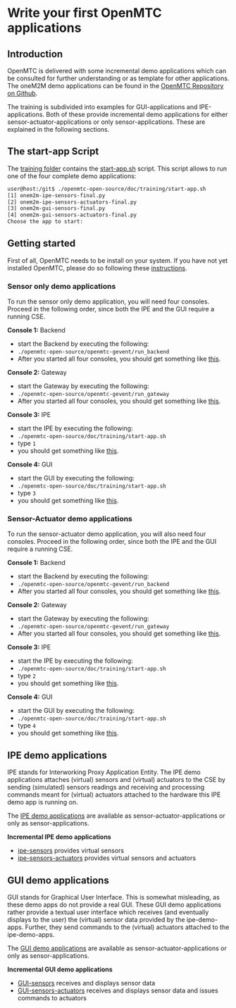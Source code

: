 # Write your first OpenMTC applications


## Introduction
OpenMTC is delivered with some incremental demo applications which can be consulted for further understanding or as template for other applications. The oneM2M demo applications can be found in the [OpenMTC Repository on Github](https://github.com/OpenMTC/OpenMTC/tree/master/doc/training/apps/onem2m).

The training is subdivided into examples for GUI-applications and IPE-applications. Both of these provide incremental demo applications for either sensor-actuator-applications or only sensor-applications. These are explained in the following sections.


## The start-app Script

The [training folder](https://github.com/OpenMTC/OpenMTC/tree/master/doc/training) contains the [start-app.sh](https://github.com/OpenMTC/OpenMTC/blob/master/doc/training/start-app.sh) script. This script allows to run one of the four complete demo applications:

```sh
user@host:/git$ ./openmtc-open-source/doc/training/start-app.sh
[1] onem2m-ipe-sensors-final.py
[2] onem2m-ipe-sensors-actuators-final.py
[3] onem2m-gui-sensors-final.py
[4] onem2m-gui-sensors-actuators-final.py
Choose the app to start:
```

## Getting started

First of all, OpenMTC needs to be install on your system. If you have not yet installed OpenMTC, please do so following these [instructions](../install-sdk.md).

### Sensor only demo applications

To run the sensor only demo application, you will need four consoles. Proceed in the following order, since both the IPE and the GUI require a running CSE.

**Console 1:** Backend
* start the Backend by executing the following:
* `./openmtc-open-source/openmtc-gevent/run_backend`
* After you started all four consoles, you should get something like [this](console-outputs/training-sensor-backend.md).

**Console 2:** Gateway
* start the Gateway by executing the following:
* `./openmtc-open-source/openmtc-gevent/run_gateway`
* After you started all four consoles, you should get something like [this](console-outputs/training-sensor-gateway.md).

**Console 3:** IPE
* start the IPE by executing the following:
* `./openmtc-open-source/doc/training/start-app.sh`
* type `1`
* you should get something like [this](console-outputs/training-sensor-ipe.md).

**Console 4:** GUI
* start the GUI by executing the following:
* `./openmtc-open-source/doc/training/start-app.sh`
* type `3`
* you should get something like [this](console-outputs/training-sensor-gui.md).


### Sensor-Actuator demo applications

To run the sensor-actuator demo application, you will also need four consoles. Proceed in the following order, since both the IPE and the GUI require a running CSE.

**Console 1:** Backend
* start the Backend by executing the following:
* `./openmtc-open-source/openmtc-gevent/run_backend`
* After you started all four consoles, you should get something like [this](console-outputs/training-sensor-actuator-backend.md).

**Console 2:** Gateway
* start the Gateway by executing the following:
* `./openmtc-open-source/openmtc-gevent/run_gateway`
* After you started all four consoles, you should get something like [this](console-outputs/training-sensor-actuator-gateway.md).

**Console 3:** IPE
* start the IPE by executing the following:
* `./openmtc-open-source/doc/training/start-app.sh`
* type `2`
* you should get something like [this](console-outputs/training-sensor-actuator-ipe.md).

**Console 4:** GUI
* start the GUI by executing the following:
* `./openmtc-open-source/doc/training/start-app.sh`
* type `4`
* you should get something like [this](console-outputs/training-sensor-actuator-gui.md).


## IPE demo applications

IPE stands for Interworking Proxy Application Entity. The IPE demo applications attaches (virtual) sensors and (virtual) actuators to the CSE by sending (simulated) sensors readings and receiving and processing commands meant for (virtual) actuators attached to the hardware this IPE demo app is running on.

The [IPE demo applications](https://github.com/OpenMTC/OpenMTC/tree/master/doc/training/apps/onem2m/ipe) are available as sensor-actuator-applications or only as sensor-applications.

**Incremental IPE demo applications**
* [ipe-sensors](training-ipe-sensors.md) provides virtual sensors
* [ipe-sensors-actuators](training-ipe-sensors-actuators.md) provides virtual sensors and actuators


## GUI demo applications

GUI stands for Graphical User Interface. This is somewhat misleading, as these demo apps do not provide a real GUI. These GUI demo applications rather provide a textual user interface which receives (and eventually displays to the user) the (virtual) sensor data provided by the ipe-demo-apps. Further, they send commands to the (virtual) actuators attached to the ipe-demo-apps.

The [GUI demo applications](https://github.com/OpenMTC/OpenMTC/tree/master/doc/training/apps/onem2m/gui) are available as sensor-actuator-applications or only as sensor-applications.

**Incremental GUI demo applications**
* [GUI-sensors](training-gui-sensors.md) receives and displays sensor data
* [GUI-sensors-actuators](training-gui-sensors-actuators.md) receives and displays sensor data and issues commands to actuators
